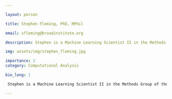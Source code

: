 ```yaml
---

layout: person

title: Stephen Fleming, PhD, MPhil

email: sfleming@broadinstitute.org

description: Stephen is a Machine Learning Scientist II in the Methods Group of the Data Sciences Platform at the Broad Institute. He works on developing analytical methods and machine learning models for single ...

img: assets/img/stephen_fleming.jpg

importance: 1
category: Computational Analysis

bio_long: |

 Stephen is a Machine Learning Scientist II in the Methods Group of the Data Sciences Platform at the Broad Institute. He works on developing analytical methods and machine learning models for single cell data. His primary interest is in using probabilistic modeling to draw interpretable conclusions from biological datasets.

---
```


